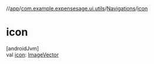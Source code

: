 //[app](../../../index.md)/[com.example.expensesage.ui.utils](../index.md)/[Navigations](index.md)/[icon](icon.md)

# icon

[androidJvm]\
val [icon](icon.md): [ImageVector](https://developer.android.com/reference/kotlin/androidx/compose/ui/graphics/vector/ImageVector.html)
